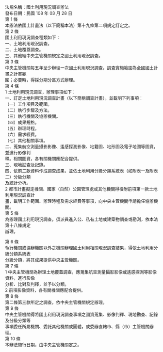 法規名稱：國土利用現況調查辦法  
發布日期：民國 108 年 03 月 28 日  
第 1 條  
本辦法依國土計畫法（以下簡稱本法）第十九條第二項規定訂定之。  
第 2 條  
國土利用現況調查種類如下：  
一、土地利用現況調查。  
二、土地覆蓋調查。  
三、其他經中央主管機關規定之國土利用現況調查。  
第 3 條  
中央主管機關每五年至少辦理一次國土利用現況調查，調查實施範圍為全國國土計畫之計畫範  
圍；必要時，得採分期分區方式辦理。  
第 4 條  
1 土地利用現況調查，辦理事項如下：  
一、訂定土地利用現況調查計畫（以下簡稱調查計畫），並載明下列事項：  
（一）工作項目及範圍。  
（二）執行步驟及方法。  
（三）執行機關及協辦機關。  
（四）成果規格。  
（五）辦理時程。  
（六）需求經費。  
（七）其他相關事項。  
二、蒐集航空測量攝影影像、遙感探測影像、地籍圖、地形圖及電子地圖等圖資，並進行影像判  
釋。相關圖資，各有關機關應配合提供。  
三、現地勘查及記錄。  
四、依前二款資料作成調查成果，並依土地利用分級分類系統表（如附表一及附表二）分級分類  
及統計分析。  
2 都市計畫擬定機關、國家（自然）公園管理處或其他機關得檢附前項第一款土地利用現況調查計  
畫，載明工作範圍、辦理時程及需求經費等事項，向中央主管機關申請擔任協辦機關。  
第 5 條  
為辦理國土利用現況調查，須派員進入公、私有土地或建築物調查或勘測，依本法第十八條規定  
辦理。  


第 6 條  
執行機關或協辦機關以外之機關辦理國土利用相關現況調查結果，得依土地利用分級分類系統表  
分級分類，將其成果提供中央主管機關。  
第 7 條  
1 中央主管機關為辦理土地覆蓋調查，應蒐集航空測量攝影影像或遙感探測等影像資料，進行影像  
分析、比對及判釋，並予以分類。  
2 前項影像資料，各有關機關應配合提供。  
第 8 條  
第二條第三款所定之調查，依中央主管機關規定辦理。  
第 9 條  
中央主管機關得將國土利用現況調查事項之圖資蒐集、影像判釋、現地勘查、記錄及分級分類等  
事項委任所屬機關、委託其他機關或團體，或委辦直轄市、縣（市）主管機關辦理。  
第 10 條  
本辦法施行日期，由中央主管機關定之。  


